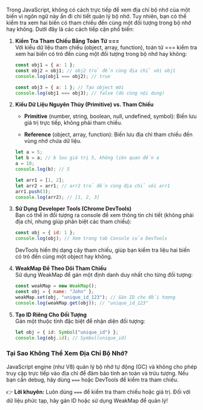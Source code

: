 <br>

Trong JavaScript, không có cách trực tiếp để xem địa chỉ bộ nhớ của một biến vì ngôn ngữ này ẩn đi chi tiết quản lý bộ nhớ. Tuy nhiên, bạn có thể kiểm tra xem hai biến có tham chiếu đến cùng một đối tượng trong bộ nhớ hay không. Dưới đây là các cách tiếp cận phổ biến:

1. **Kiểm Tra Tham Chiếu Bằng Toán Tử ===**  
    Với kiểu dữ liệu tham chiếu (object, array, function), toán tử === kiểm tra xem hai biến có trỏ đến cùng một đối tượng trong bộ nhớ hay không:
    
    ```js
    const obj1 = { a: 1 };
    const obj2 = obj1; // obj2 trỏ đến cùng địa chỉ với obj1
    console.log(obj1 === obj2); // true
    
    const obj3 = { a: 1 }; // Tạo object mới
    console.log(obj1 === obj3); // false (dù cùng nội dung)
    ```
    
2. **Kiểu Dữ Liệu Nguyên Thủy (Primitive) vs. Tham Chiếu**
    
    - **Primitive** (number, string, boolean, null, undefined, symbol): Biến lưu giá trị trực tiếp, không phải tham chiếu.
        
    - **Reference** (object, array, function): Biến lưu địa chỉ tham chiếu đến vùng nhớ chứa dữ liệu.
        
    
    ```js
    let a = 5;
    let b = a; // b lưu giá trị 5, không liên quan đến a
    a = 10;
    console.log(b); // 5
    ```
    
    ```js
    let arr1 = [1, 2];
    let arr2 = arr1; // arr2 trỏ đến cùng địa chỉ với arr1
    arr1.push(3);
    console.log(arr2); // [1, 2, 3]
    ```
    
3. **Sử Dụng Developer Tools (Chrome DevTools)**  
    Bạn có thể in đối tượng ra console để xem thông tin chi tiết (không phải địa chỉ, nhưng giúp phân biệt các tham chiếu):
    
    ```js
    const obj = { id: 1 };
    console.log(obj); // Xem trong tab Console của DevTools
    ```
    
    DevTools hiển thị dạng cây tham chiếu, giúp bạn kiểm tra liệu hai biến có trỏ đến cùng một object hay không.
    
4. **WeakMap Để Theo Dõi Tham Chiếu**  
    Sử dụng WeakMap để gán một định danh duy nhất cho từng đối tượng:
    
    ```js
    const weakMap = new WeakMap();
    const obj = { name: "John" };
    weakMap.set(obj, "unique_id_123"); // Gán ID cho đối tượng
    console.log(weakMap.get(obj)); // "unique_id_123"
    ```
    
5. **Tạo ID Riêng Cho Đối Tượng**  
    Gán một thuộc tính đặc biệt để nhận diện đối tượng:
    
    ```js
    let obj = { id: Symbol("unique_id") };
    console.log(obj.id); // Symbol(unique_id)
    ```
    

### Tại Sao Không Thể Xem Địa Chỉ Bộ Nhớ?

JavaScript engine (như V8) quản lý bộ nhớ tự động (GC) và không cho phép truy cập trực tiếp vào địa chỉ để đảm bảo tính an toàn và trừu tượng. Nếu bạn cần debug, hãy dùng `===` hoặc DevTools để kiểm tra tham chiếu.

👉 **Lời khuyên:** Luôn dùng `===` để kiểm tra tham chiếu hoặc giá trị. Đối với dữ liệu phức tạp, hãy gán ID hoặc sử dụng WeakMap để quản lý!